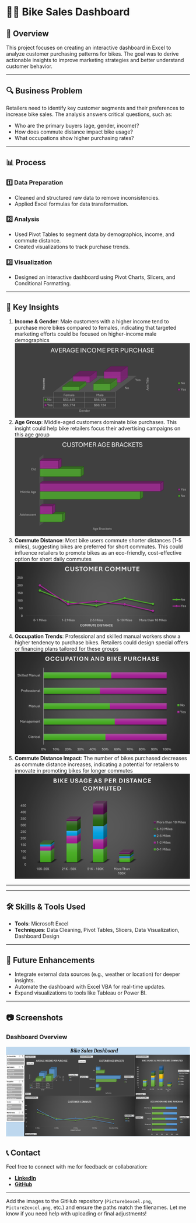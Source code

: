 # 🚴‍♂️ Bike Sales Dashboard

## 📄 Overview
This project focuses on creating an interactive dashboard in Excel to analyze customer purchasing patterns for bikes. The goal was to derive actionable insights to improve marketing strategies and better understand customer behavior.

---

## 🔍 Business Problem
Retailers need to identify key customer segments and their preferences to increase bike sales. The analysis answers critical questions, such as:
- Who are the primary buyers (age, gender, income)?
- How does commute distance impact bike usage?
- What occupations show higher purchasing rates?

---

## 📊 Process

### 1️⃣ **Data Preparation**
- Cleaned and structured raw data to remove inconsistencies.
- Applied Excel formulas for data transformation.

### 2️⃣ **Analysis**
- Used Pivot Tables to segment data by demographics, income, and commute distance.
- Created visualizations to track purchase trends.

### 3️⃣ **Visualization**
- Designed an interactive dashboard using Pivot Charts, Slicers, and Conditional Formatting.

---

## 🔑 Key Insights
1. **Income & Gender**: Male customers with a higher income tend to purchase more bikes compared to females, indicating that targeted marketing efforts could be focused on higher-income male demographics
![Dashboard Overview](Picture1excel.png)
2. **Age Group**: Middle-aged customers dominate bike purchases. This insight could help bike retailers focus their advertising campaigns on this age group
![Key Insight 1](Picture2excel.png)
3. **Commute Distance**: Most bike users commute shorter distances (1-5 miles), suggesting bikes are preferred for short commutes. This could influence retailers to promote bikes as an eco-friendly, cost-effective option for short daily commutes
![Key Insight 2](Picture3excel.png)
4. **Occupation Trends**: Professional and skilled manual workers show a higher tendency to purchase bikes. Retailers could design special offers or financing plans tailored for these groups
![Visualization 1](Picture4excel.png)
5. **Commute Distance Impact**: The number of bikes purchased decreases as commute distance increases, indicating a potential for retailers to innovate in promoting bikes for longer commutes
![Visualization 2](Picture5excel.png)

---
---

## 🛠️ Skills & Tools Used
- **Tools**: Microsoft Excel
- **Techniques**: Data Cleaning, Pivot Tables, Slicers, Data Visualization, Dashboard Design

---

## 🚀 Future Enhancements
- Integrate external data sources (e.g., weather or location) for deeper insights.
- Automate the dashboard with Excel VBA for real-time updates.
- Expand visualizations to tools like Tableau or Power BI.

---

## 📷 Screenshots
### Dashboard Overview
![Dashboard](Picture6.png)



## 📞 Contact
Feel free to connect with me for feedback or collaboration:
- **[LinkedIn](https://linkedin.com/in/chaitalikhadse)**
- **[GitHub](https://github.com/chaitali-khadse)**

---

Add the images to the GitHub repository (`Picture1excel.png`, `Picture2excel.png`, etc.) and ensure the paths match the filenames. Let me know if you need help with uploading or final adjustments!
